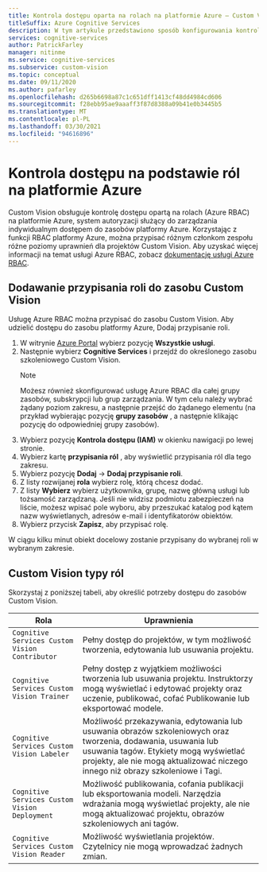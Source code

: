 ```yaml
---
title: Kontrola dostępu oparta na rolach na platformie Azure — Custom Vision
titleSuffix: Azure Cognitive Services
description: W tym artykule przedstawiono sposób konfigurowania kontroli dostępu opartej na rolach platformy Azure dla projektów Custom Vision.
services: cognitive-services
author: PatrickFarley
manager: nitinme
ms.service: cognitive-services
ms.subservice: custom-vision
ms.topic: conceptual
ms.date: 09/11/2020
ms.author: pafarley
ms.openlocfilehash: d265b6698a87c1c651dff1413cf48dd4984cd606
ms.sourcegitcommit: f28ebb95ae9aaaff3f87d8388a09b41e0b3445b5
ms.translationtype: MT
ms.contentlocale: pl-PL
ms.lasthandoff: 03/30/2021
ms.locfileid: "94616896"
---
```

# <a name="azure-role-based-access-control"></a>Kontrola dostępu na podstawie ról na platformie Azure

Custom Vision obsługuje kontrolę dostępu opartą na rolach (Azure RBAC) na platformie Azure, system autoryzacji służący do zarządzania indywidualnym dostępem do zasobów platformy Azure. Korzystając z funkcji RBAC platformy Azure, można przypisać różnym członkom zespołu różne poziomy uprawnień dla projektów Custom Vision. Aby uzyskać więcej informacji na temat usługi Azure RBAC, zobacz [dokumentację usługi Azure RBAC](../../role-based-access-control/index.yml).

## <a name="add-role-assignment-to-custom-vision-resource"></a>Dodawanie przypisania roli do zasobu Custom Vision

Usługę Azure RBAC można przypisać do zasobu Custom Vision. Aby udzielić dostępu do zasobu platformy Azure, Dodaj przypisanie roli.
1. W witrynie [Azure Portal](https://ms.portal.azure.com/) wybierz pozycję **Wszystkie usługi**. 
1. Następnie wybierz **Cognitive Services** i przejdź do określonego zasobu szkoleniowego Custom Vision.
   > [!NOTE]
   > Możesz również skonfigurować usługę Azure RBAC dla całej grupy zasobów, subskrypcji lub grup zarządzania. W tym celu należy wybrać żądany poziom zakresu, a następnie przejść do żądanego elementu (na przykład wybierając pozycję **grupy zasobów** , a następnie klikając pozycję do odpowiedniej grupy zasobów).
1. Wybierz pozycję **Kontrola dostępu (IAM)** w okienku nawigacji po lewej stronie.
1. Wybierz kartę **przypisania ról** , aby wyświetlić przypisania ról dla tego zakresu.
1. Wybierz pozycję **Dodaj**  ->  **Dodaj przypisanie roli**.
1. Z listy rozwijanej **rola** wybierz rolę, którą chcesz dodać.
1. Z listy **Wybierz** wybierz użytkownika, grupę, nazwę główną usługi lub tożsamość zarządzaną. Jeśli nie widzisz podmiotu zabezpieczeń na liście, możesz wpisać pole wyboru, aby przeszukać katalog pod kątem nazw wyświetlanych, adresów e-mail i identyfikatorów obiektów.
1. Wybierz przycisk **Zapisz**, aby przypisać rolę.

W ciągu kilku minut obiekt docelowy zostanie przypisany do wybranej roli w wybranym zakresie.

## <a name="custom-vision-role-types"></a>Custom Vision typy ról

Skorzystaj z poniższej tabeli, aby określić potrzeby dostępu do zasobów Custom Vision.

|Rola  |Uprawnienia  |
|---------|---------|
|`Cognitive Services Custom Vision Contributor`     | Pełny dostęp do projektów, w tym możliwość tworzenia, edytowania lub usuwania projektu.        |
|`Cognitive Services Custom Vision Trainer`     | Pełny dostęp z wyjątkiem możliwości tworzenia lub usuwania projektu. Instruktorzy mogą wyświetlać i edytować projekty oraz uczenie, publikować, cofać Publikowanie lub eksportować modele.        |
|`Cognitive Services Custom Vision Labeler`     | Możliwość przekazywania, edytowania lub usuwania obrazów szkoleniowych oraz tworzenia, dodawania, usuwania lub usuwania tagów. Etykiety mogą wyświetlać projekty, ale nie mogą aktualizować niczego innego niż obrazy szkoleniowe i Tagi.         |
|`Cognitive Services Custom Vision Deployment`     | Możliwość publikowania, cofania publikacji lub eksportowania modeli. Narzędzia wdrażania mogą wyświetlać projekty, ale nie mogą aktualizować projektu, obrazów szkoleniowych ani tagów.        |
|`Cognitive Services Custom Vision Reader`     | Możliwość wyświetlania projektów. Czytelnicy nie mogą wprowadzać żadnych zmian.        |